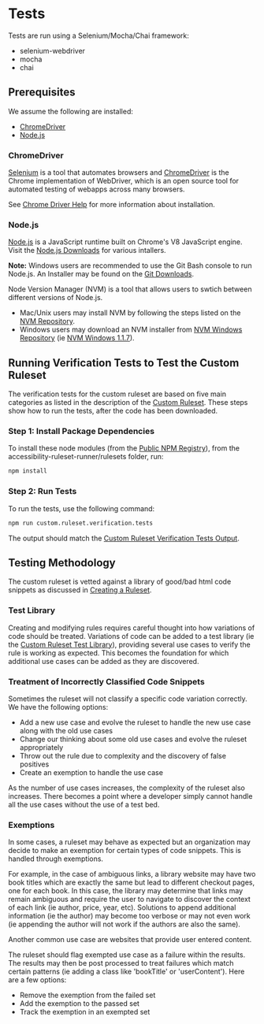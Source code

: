 # Tests
Tests are run using a Selenium/Mocha/Chai framework:

<ul>
<li>selenium-webdriver</li>
<li>mocha</li>
<li>chai</li>
</ul>

## Prerequisites

We assume the following are installed:
<ul>
<li><a href='http://chromedriver.chromium.org/'>ChromeDriver</a></li>
<li><a href='https://nodejs.org/en/'>Node.js</a></li>
</ul>

### ChromeDriver

<a href='https://www.seleniumhq.org/'>Selenium</a> is a tool that automates browsers and <a href='http://chromedriver.chromium.org/'>ChromeDriver</a> is the Chrome implementation of WebDriver, which is an open source tool for automated testing of webapps across many browsers.

See <a href='../../topics/CHROMEDRIVERHELP.md'>Chrome Driver Help</a> for more information about installation.

### Node.js

<a href='https://nodejs.org/en/'>Node.js</a> is a JavaScript runtime built on Chrome's V8 JavaScript engine.  Visit the <a href='https://nodejs.org/en/download/'>Node.js Downloads</a> for various intallers.

<b>Note:</b> Windows users are recommended to use the Git Bash console to run Node.js.  An Installer may be found on the <a href='https://git-scm.com/download'>Git Downloads</a>.

Node Version Manager (NVM) is a tool that allows users to swtich between different versions of Node.js.

<ul>
<li>Mac/Unix users may install NVM by following the steps listed on the <a href='https://github.com/nvm-sh/nvm'>NVM Repository</a>.</li>
<li>Windows users may download an NVM installer from <a href='https://github.com/coreybutler/nvm-windows'>NVM Windows Repository</a> (ie <a href='https://github.com/coreybutler/nvm-windows/releases/download/1.1.7/nvm-setup.zip'>NVM Windows 1.1.7</a>).</li>
</ul>

## Running Verification Tests to Test the Custom Ruleset

The verification tests for the custom ruleset are based on five main categories as listed in the description of the <a href="../../rulesets#custom-ruleset">Custom Ruleset</a>.  These steps show how to run the tests, after the code has been downloaded.

### Step 1: Install Package Dependencies

To install these node modules (from the <a href='https://registry.npmjs.org/'>Public NPM Registry</a>), from the accessibility-ruleset-runner/rulesets folder, run:

```sh
npm install
```

### Step 2: Run Tests

To run the tests, use the following command:

```sh
npm run custom.ruleset.verification.tests
```

The output should match the <a href='output/custom.ruleset.verification.tests.output.txt'>Custom Ruleset Verification Tests Output</a>.

## Testing Methodology

The custom ruleset is vetted against a library of good/bad html code snippets as discussed in <a href='../../README.md#creating-a-ruleset'>Creating a Ruleset</a>.

### Test Library

Creating and modifying rules requires careful thought into how variations of code should be treated.  Variations of code can be added to a test library (ie the <a href='input/README.md'>Custom Ruleset Test Library</a>), providing several use cases to verify the rule is working as expected.  This becomes the foundation for which additional use cases can be added as they are discovered.

### Treatment of Incorrectly Classified Code Snippets

Sometimes the ruleset will not classify a specific code variation correctly.  We have the following options:

<ul>
<li>Add a new use case and evolve the ruleset to handle the new use case along with the old use cases</li>
<li>Change our thinking about some old use cases and evolve the ruleset appropriately</li>
<li>Throw out the rule due to complexity and the discovery of false positives</li>
<li>Create an exemption to handle the use case</li>
</ul>

As the number of use cases increases, the complexity of the ruleset also increases.  There becomes a point where a developer simply cannot handle all the use cases without the use of a test bed.

### Exemptions

In some cases, a ruleset may behave as expected but an organization may decide to make an exemption for certain types of code snippets.  This is handled through exemptions.

For example, in the case of ambiguous links, a library website may have two book titles which are exactly the same but lead to different checkout pages, one for each book.  In this case, the library may determine that links may remain ambiguous and require the user to navigate to discover the context of each link (ie author, price, year, etc).  Solutions to append additional information (ie the author) may become too verbose or may not even work (ie appending the author will not work if the authors are also the same).

Another common use case are websites that provide user entered content.

The ruleset should flag exempted use case as a failure within the results.  The results may then be post processed to treat failures which match certain patterns (ie adding a class like 'bookTitle' or 'userContent').  Here are a few options:

<ul>
<li>Remove the exemption from the failed set</li>
<li>Add the exemption to the passed set</li>
<li>Track the exemption in an exempted set</li>
</ul>
